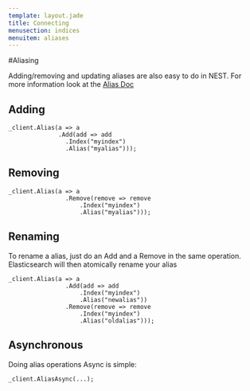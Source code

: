 ```yaml
---
template: layout.jade
title: Connecting
menusection: indices
menuitem: aliases
---
```



#Aliasing 

Adding/removing and updating aliases are also easy to do in NEST. For more information look at the [Alias Doc](http://www.elasticsearch.org/guide/en/elasticsearch/reference/current/indices-aliases.html)

## Adding

	_client.Alias(a => a
				  .Add(add => add
				    .Index("myindex")
				    .Alias("myalias")));

## Removing

	_client.Alias(a => a
					.Remove(remove => remove
						.Index("myindex")
						.Alias("myalias")));


## Renaming

To rename a alias, just do an Add and a Remove in the same operation. Elasticsearch will then atomically rename your alias

	_client.Alias(a => a
					.Add(add => add
						.Index("myindex")
						.Alias("newalias"))
					.Remove(remove => remove
						.Index("myindex")
						.Alias("oldalias")));

## Asynchronous

Doing alias operations Async is simple:

	_client.AliasAsync(...);
